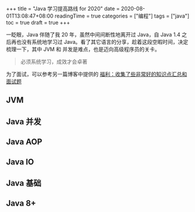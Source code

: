 +++
title = "Java 学习提高路线 for 2020"
date = 2020-08-01T13:08:47+08:00
readingTime = true
categories = ["编程"]
tags = ["java"]
toc = true
draft = true
+++

一眨眼，Java 伴随了我 20 年，虽然中间间断性地离开过 Java，自 Java 1.4 之后再也没有系统地学习过 Java。看了其它语言的分享，趁着这段空暇时间，决定梳理一下，其中 JVM 和 并发是难点，也是迈向高级程序员的关卡。

<!--more-->

> 必须系统学习，成效才会卓著

为了面试，可以参考另一篇博客中提供的 [福利：收集了些非常好的知识点汇总和面试题](/posts/interview)

## JVM

## Java 并发

## Java AOP

## Java IO

## Java 基础

## Java 8+
